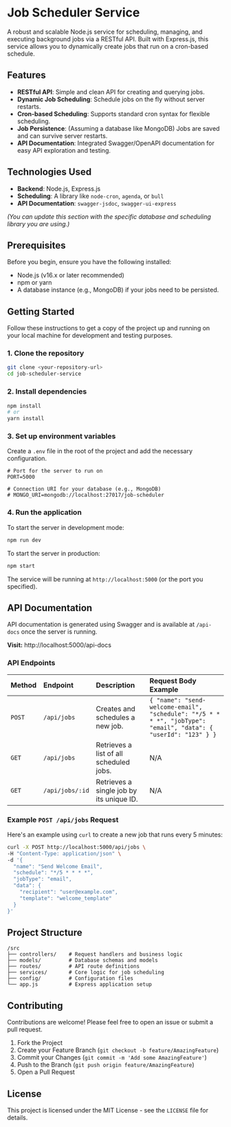 # Job Scheduler Service

A robust and scalable Node.js service for scheduling, managing, and executing background jobs via a RESTful API. Built with Express.js, this service allows you to dynamically create jobs that run on a cron-based schedule.

## Features

*   **RESTful API**: Simple and clean API for creating and querying jobs.
*   **Dynamic Job Scheduling**: Schedule jobs on the fly without server restarts.
*   **Cron-based Scheduling**: Supports standard cron syntax for flexible scheduling.
*   **Job Persistence**: (Assuming a database like MongoDB) Jobs are saved and can survive server restarts.
*   **API Documentation**: Integrated Swagger/OpenAPI documentation for easy API exploration and testing.

## Technologies Used

*   **Backend**: Node.js, Express.js
*   **Scheduling**: A library like `node-cron`, `agenda`, or `bull`
*   **API Documentation**: `swagger-jsdoc`, `swagger-ui-express`

*(You can update this section with the specific database and scheduling library you are using.)*

## Prerequisites

Before you begin, ensure you have the following installed:
*   Node.js (v16.x or later recommended)
*   npm or yarn
*   A database instance (e.g., MongoDB) if your jobs need to be persisted.

## Getting Started

Follow these instructions to get a copy of the project up and running on your local machine for development and testing purposes.

### 1. Clone the repository

```bash
git clone <your-repository-url>
cd job-scheduler-service
```

### 2. Install dependencies

```bash
npm install
# or
yarn install
```

### 3. Set up environment variables

Create a `.env` file in the root of the project and add the necessary configuration.

```env
# Port for the server to run on
PORT=5000

# Connection URI for your database (e.g., MongoDB)
# MONGO_URI=mongodb://localhost:27017/job-scheduler
```

### 4. Run the application

To start the server in development mode:

```bash
npm run dev
```

To start the server in production:

```bash
npm start
```

The service will be running at `http://localhost:5000` (or the port you specified).

## API Documentation

API documentation is generated using Swagger and is available at `/api-docs` once the server is running.

**Visit:** http://localhost:5000/api-docs

### API Endpoints

| Method | Endpoint      | Description              | Request Body Example                                                              |
| :----- | :------------ | :----------------------- | :-------------------------------------------------------------------------------- |
| `POST` | `/api/jobs`   | Creates and schedules a new job. | `{ "name": "send-welcome-email", "schedule": "*/5 * * * *", "jobType": "email", "data": { "userId": "123" } }` |
| `GET`  | `/api/jobs`   | Retrieves a list of all scheduled jobs. | N/A                                                                               |
| `GET`  | `/api/jobs/:id` | Retrieves a single job by its unique ID. | N/A                                                                               |


### Example `POST /api/jobs` Request

Here's an example using `curl` to create a new job that runs every 5 minutes:

```bash
curl -X POST http://localhost:5000/api/jobs \
-H "Content-Type: application/json" \
-d '{
  "name": "Send Welcome Email",
  "schedule": "*/5 * * * *",
  "jobType": "email",
  "data": {
    "recipient": "user@example.com",
    "template": "welcome_template"
  }
}'
```

## Project Structure

```
/src
├── controllers/    # Request handlers and business logic
├── models/         # Database schemas and models
├── routes/         # API route definitions
├── services/       # Core logic for job scheduling
├── config/         # Configuration files
└── app.js          # Express application setup
```

## Contributing

Contributions are welcome! Please feel free to open an issue or submit a pull request.

1.  Fork the Project
2.  Create your Feature Branch (`git checkout -b feature/AmazingFeature`)
3.  Commit your Changes (`git commit -m 'Add some AmazingFeature'`)
4.  Push to the Branch (`git push origin feature/AmazingFeature`)
5.  Open a Pull Request

## License

This project is licensed under the MIT License - see the `LICENSE` file for details.